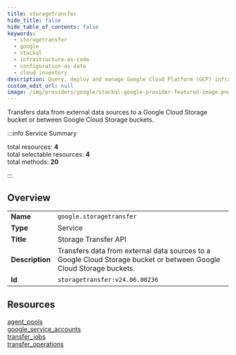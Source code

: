 ```yaml
---
title: storagetransfer
hide_title: false
hide_table_of_contents: false
keywords:
  - storagetransfer
  - google
  - stackql
  - infrastructure-as-code
  - configuration-as-data
  - cloud inventory
description: Query, deploy and manage Google Cloud Platform (GCP) infrastructure and resources using SQL
custom_edit_url: null
image: /img/providers/google/stackql-google-provider-featured-image.png
---
```


Transfers data from external data sources to a Google Cloud Storage bucket or between Google Cloud Storage buckets.   
    
:::info Service Summary

<div class="row">
<div class="providerDocColumn">
<span>total resources:&nbsp;<b>4</b></span><br />
<span>total selectable resources:&nbsp;<b>4</b></span><br />
<span>total methods:&nbsp;<b>20</b></span><br />
</div>
</div>

:::

## Overview
<table><tbody>
<tr><td><b>Name</b></td><td><code>google.storagetransfer</code></td></tr>
<tr><td><b>Type</b></td><td>Service</td></tr>
<tr><td><b>Title</b></td><td>Storage Transfer API</td></tr>
<tr><td><b>Description</b></td><td>Transfers data from external data sources to a Google Cloud Storage bucket or between Google Cloud Storage buckets. </td></tr>
<tr><td><b>Id</b></td><td><code>storagetransfer:v24.06.00236</code></td></tr>
</tbody></table>

## Resources
<div class="row">
<div class="providerDocColumn">
<a href="/providers/google/storagetransfer/agent_pools/">agent_pools</a><br />
<a href="/providers/google/storagetransfer/google_service_accounts/">google_service_accounts</a><br />
</div>
<div class="providerDocColumn">
<a href="/providers/google/storagetransfer/transfer_jobs/">transfer_jobs</a><br />
<a href="/providers/google/storagetransfer/transfer_operations/">transfer_operations</a><br />
</div>
</div>
